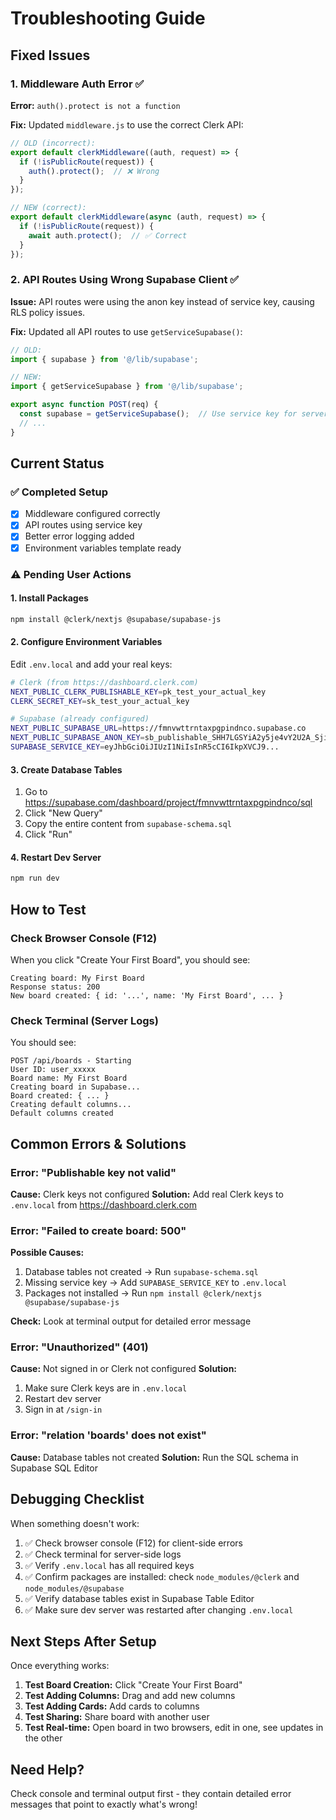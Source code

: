 # Troubleshooting Guide

## Fixed Issues

### 1. Middleware Auth Error ✅
**Error:** `auth().protect is not a function`

**Fix:** Updated `middleware.js` to use the correct Clerk API:
```javascript
// OLD (incorrect):
export default clerkMiddleware((auth, request) => {
  if (!isPublicRoute(request)) {
    auth().protect();  // ❌ Wrong
  }
});

// NEW (correct):
export default clerkMiddleware(async (auth, request) => {
  if (!isPublicRoute(request)) {
    await auth.protect();  // ✅ Correct
  }
});
```

### 2. API Routes Using Wrong Supabase Client ✅
**Issue:** API routes were using the anon key instead of service key, causing RLS policy issues.

**Fix:** Updated all API routes to use `getServiceSupabase()`:
```javascript
// OLD:
import { supabase } from '@/lib/supabase';

// NEW:
import { getServiceSupabase } from '@/lib/supabase';

export async function POST(req) {
  const supabase = getServiceSupabase();  // Use service key for server-side ops
  // ...
}
```

## Current Status

### ✅ Completed Setup
- [x] Middleware configured correctly
- [x] API routes using service key
- [x] Better error logging added
- [x] Environment variables template ready

### ⚠️ Pending User Actions

#### 1. Install Packages
```bash
npm install @clerk/nextjs @supabase/supabase-js
```

#### 2. Configure Environment Variables
Edit `.env.local` and add your real keys:
```bash
# Clerk (from https://dashboard.clerk.com)
NEXT_PUBLIC_CLERK_PUBLISHABLE_KEY=pk_test_your_actual_key
CLERK_SECRET_KEY=sk_test_your_actual_key

# Supabase (already configured)
NEXT_PUBLIC_SUPABASE_URL=https://fmnvwttrntaxpgpindnco.supabase.co
NEXT_PUBLIC_SUPABASE_ANON_KEY=sb_publishable_SHH7LGSYiA2y5je4vY2U2A_Sji7JYa4
SUPABASE_SERVICE_KEY=eyJhbGciOiJIUzI1NiIsInR5cCI6IkpXVCJ9...
```

#### 3. Create Database Tables
1. Go to https://supabase.com/dashboard/project/fmnvwttrntaxpgpindnco/sql
2. Click "New Query"
3. Copy the entire content from `supabase-schema.sql`
4. Click "Run"

#### 4. Restart Dev Server
```bash
npm run dev
```

## How to Test

### Check Browser Console (F12)
When you click "Create Your First Board", you should see:
```
Creating board: My First Board
Response status: 200
New board created: { id: '...', name: 'My First Board', ... }
```

### Check Terminal (Server Logs)
You should see:
```
POST /api/boards - Starting
User ID: user_xxxxx
Board name: My First Board
Creating board in Supabase...
Board created: { ... }
Creating default columns...
Default columns created
```

## Common Errors & Solutions

### Error: "Publishable key not valid"
**Cause:** Clerk keys not configured
**Solution:** Add real Clerk keys to `.env.local` from https://dashboard.clerk.com

### Error: "Failed to create board: 500"
**Possible Causes:**
1. Database tables not created → Run `supabase-schema.sql`
2. Missing service key → Add `SUPABASE_SERVICE_KEY` to `.env.local`
3. Packages not installed → Run `npm install @clerk/nextjs @supabase/supabase-js`

**Check:** Look at terminal output for detailed error message

### Error: "Unauthorized" (401)
**Cause:** Not signed in or Clerk not configured
**Solution:** 
1. Make sure Clerk keys are in `.env.local`
2. Restart dev server
3. Sign in at `/sign-in`

### Error: "relation 'boards' does not exist"
**Cause:** Database tables not created
**Solution:** Run the SQL schema in Supabase SQL Editor

## Debugging Checklist

When something doesn't work:

1. ✅ Check browser console (F12) for client-side errors
2. ✅ Check terminal for server-side logs  
3. ✅ Verify `.env.local` has all required keys
4. ✅ Confirm packages are installed: check `node_modules/@clerk` and `node_modules/@supabase`
5. ✅ Verify database tables exist in Supabase Table Editor
6. ✅ Make sure dev server was restarted after changing `.env.local`

## Next Steps After Setup

Once everything works:

1. **Test Board Creation:** Click "Create Your First Board"
2. **Test Adding Columns:** Drag and add new columns
3. **Test Adding Cards:** Add cards to columns
4. **Test Sharing:** Share board with another user
5. **Test Real-time:** Open board in two browsers, edit in one, see updates in the other

## Need Help?

Check console and terminal output first - they contain detailed error messages that point to exactly what's wrong!
